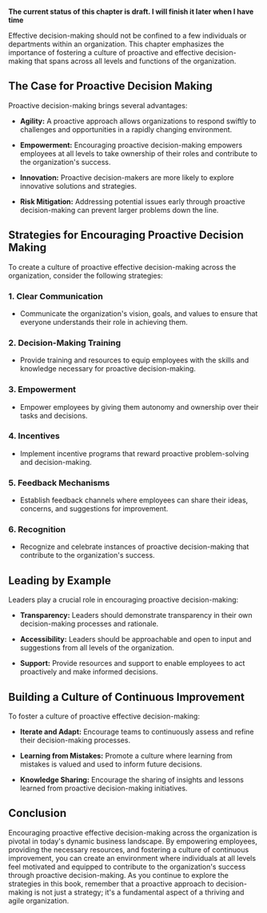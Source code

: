 **The current status of this chapter is draft. I will finish it later when I have time**

Effective decision-making should not be confined to a few individuals or departments within an organization. This chapter emphasizes the importance of fostering a culture of proactive and effective decision-making that spans across all levels and functions of the organization.

The Case for Proactive Decision Making
--------------------------------------

Proactive decision-making brings several advantages:

* **Agility:** A proactive approach allows organizations to respond swiftly to challenges and opportunities in a rapidly changing environment.

* **Empowerment:** Encouraging proactive decision-making empowers employees at all levels to take ownership of their roles and contribute to the organization's success.

* **Innovation:** Proactive decision-makers are more likely to explore innovative solutions and strategies.

* **Risk Mitigation:** Addressing potential issues early through proactive decision-making can prevent larger problems down the line.

Strategies for Encouraging Proactive Decision Making
----------------------------------------------------

To create a culture of proactive effective decision-making across the organization, consider the following strategies:

### 1. **Clear Communication**

* Communicate the organization's vision, goals, and values to ensure that everyone understands their role in achieving them.

### 2. **Decision-Making Training**

* Provide training and resources to equip employees with the skills and knowledge necessary for proactive decision-making.

### 3. **Empowerment**

* Empower employees by giving them autonomy and ownership over their tasks and decisions.

### 4. **Incentives**

* Implement incentive programs that reward proactive problem-solving and decision-making.

### 5. **Feedback Mechanisms**

* Establish feedback channels where employees can share their ideas, concerns, and suggestions for improvement.

### 6. **Recognition**

* Recognize and celebrate instances of proactive decision-making that contribute to the organization's success.

Leading by Example
------------------

Leaders play a crucial role in encouraging proactive decision-making:

* **Transparency:** Leaders should demonstrate transparency in their own decision-making processes and rationale.

* **Accessibility:** Leaders should be approachable and open to input and suggestions from all levels of the organization.

* **Support:** Provide resources and support to enable employees to act proactively and make informed decisions.

Building a Culture of Continuous Improvement
--------------------------------------------

To foster a culture of proactive effective decision-making:

* **Iterate and Adapt:** Encourage teams to continuously assess and refine their decision-making processes.

* **Learning from Mistakes:** Promote a culture where learning from mistakes is valued and used to inform future decisions.

* **Knowledge Sharing:** Encourage the sharing of insights and lessons learned from proactive decision-making initiatives.

Conclusion
----------

Encouraging proactive effective decision-making across the organization is pivotal in today's dynamic business landscape. By empowering employees, providing the necessary resources, and fostering a culture of continuous improvement, you can create an environment where individuals at all levels feel motivated and equipped to contribute to the organization's success through proactive decision-making. As you continue to explore the strategies in this book, remember that a proactive approach to decision-making is not just a strategy; it's a fundamental aspect of a thriving and agile organization.
